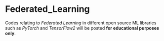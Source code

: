 # Federated_Learning

Codes relating to _Federated Learning_ in different open source ML libraries such as _PyTorch_ and _TensorFlow2_ will be posted __for educational purposes only__.
